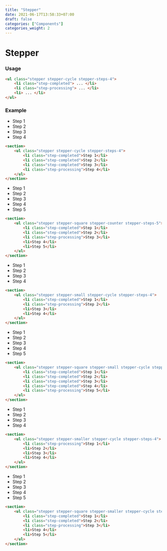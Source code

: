 ```yaml
---
title: "Stepper"
date: 2021-06-17T13:58:33+07:00
draft: false
categories: ["Components"]
categories_weight: 2
---
```


# Stepper

### Usage

``` html
<ul class="stepper stepper-cycle stepper-steps-4">
    <li class="step-completed"> ... </li>
    <li class="step-processing"> ... </li>
    <li> ... </li>
</ul>
```

### Example

<section>
    <ul class="stepper stepper-cycle stepper-steps-4">
        <li class="step-completed">Step 1</li>
        <li class="step-completed">Step 2</li>
        <li class="step-completed">Step 3</li>
        <li class="step-processing">Step 4</li>
    </ul>
</section>

``` html
<section>
    <ul class="stepper stepper-cycle stepper-steps-4">
        <li class="step-completed">Step 1</li>
        <li class="step-completed">Step 2</li>
        <li class="step-completed">Step 3</li>
        <li class="step-processing">Step 4</li>
    </ul>
</section>
```

<section>
    <ul class="stepper stepper-square stepper-counter stepper-steps-5">
        <li class="step-completed">Step 1</li>
        <li class="step-completed">Step 2</li>
        <li class="step-processing">Step 3</li>
        <li>Step 4</li>
        <li>Step 5</li>
    </ul>
</section>

``` html
<section>
    <ul class="stepper stepper-square stepper-counter stepper-steps-5">
        <li class="step-completed">Step 1</li>
        <li class="step-completed">Step 2</li>
        <li class="step-processing">Step 3</li>
        <li>Step 4</li>
        <li>Step 5</li>
    </ul>
</section>
```

<section>
    <ul class="stepper stepper-small stepper-cycle stepper-steps-4">
        <li class="step-completed">Step 1</li>
        <li class="step-processing">Step 2</li>
        <li>Step 3</li>
        <li>Step 4</li>
    </ul>
</section>

``` html
<section>
    <ul class="stepper stepper-small stepper-cycle stepper-steps-4">
        <li class="step-completed">Step 1</li>
        <li class="step-processing">Step 2</li>
        <li>Step 3</li>
        <li>Step 4</li>
    </ul>
</section>
```

<section>
    <ul class="stepper stepper-square stepper-small stepper-cycle stepper-steps-5">
        <li class="step-completed">Step 1</li>
        <li class="step-completed">Step 2</li>
        <li class="step-completed">Step 3</li>
        <li class="step-completed">Step 4</li>
        <li class="step-processing">Step 5</li>
    </ul>
</section>

``` html
<section>
    <ul class="stepper stepper-square stepper-small stepper-cycle stepper-steps-5">
        <li class="step-completed">Step 1</li>
        <li class="step-completed">Step 2</li>
        <li class="step-completed">Step 3</li>
        <li class="step-completed">Step 4</li>
        <li class="step-processing">Step 5</li>
    </ul>
</section>
```

<section>
    <ul class="stepper stepper-smaller stepper-cycle stepper-steps-4">
        <li class="step-processing">Step 1</li>
        <li>Step 2</li>
        <li>Step 3</li>
        <li>Step 4</li>
    </ul>
</section>

``` html
<section>
    <ul class="stepper stepper-smaller stepper-cycle stepper-steps-4">
        <li class="step-processing">Step 1</li>
        <li>Step 2</li>
        <li>Step 3</li>
        <li>Step 4</li>
    </ul>
</section>
```

<section>
    <ul class="stepper stepper-square stepper-smaller stepper-cycle stepper-steps-5">
        <li class="step-completed">Step 1</li>
        <li class="step-completed">Step 2</li>
        <li class="step-processing">Step 3</li>
        <li>Step 4</li>
        <li>Step 5</li>
    </ul>
</section>

``` html
<section>
    <ul class="stepper stepper-square stepper-smaller stepper-cycle stepper-steps-5">
        <li class="step-completed">Step 1</li>
        <li class="step-completed">Step 2</li>
        <li class="step-processing">Step 3</li>
        <li>Step 4</li>
        <li>Step 5</li>
    </ul>
</section>
```